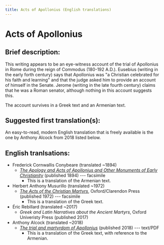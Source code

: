 ```yaml
---
title: Acts of Apollonius (English translations)
---
```


# Acts of Apollonius

## Brief description:

This writing appears to be an eye-witness account of the trial of Apollonius in Rome during the reign of Commodus (180-192 A.D.). Eusebius (writing in the early forth century) says that Apollonius was "a Christian celebrated for his faith and learning" and that the judge asked him to provide an account of himself in the Senate. Jerome (writing in the late fourth century) claims that he was a Roman senator, although nothing in this account suggests this.

The account survives in a Greek text and an Armenian text.

## Suggested first translation(s):

An easy-to-read, modern English translation that is freely available is the one by Anthony Alcock from 2018 listed below.

## English tranlsations:

* Frederick Cornwallis Conybeare (translated ~1894)
  * [*The Apology and Acts of Apollonius and Other Monuments of Early Christianity*](https://archive.org/details/apologyactsofapo00cony) (published 1894) --- facsimile
    * This is a translation of the Armenian text.
* Herbert Anthony Musurillo (translated ~1972)
  * [*The Acts of the Christian Martyrs*](https://www.scribd.com/document/249295097/Musurillo-Acts-of-the-Christian-Martyrs), Oxford/Clarendon Press (published 1972) --- facsimile
    * This is a translation of the Greek text.
* Éric Rebillard (translated ~2017)
  * *Greek and Latin Narratives about the Ancient Martyrs*, Oxford Univeristy Press (published 2017)
* Anthony Alcock (translated ~2018)
  * [*The trial and martyrdom of Apollonius*](Alcock_The-trial-and-martyrdom-of-Apollonius.pdf) (published 2018) --- text/PDF
    * This is a translation of the Greek text, with reference to the Armenian.
